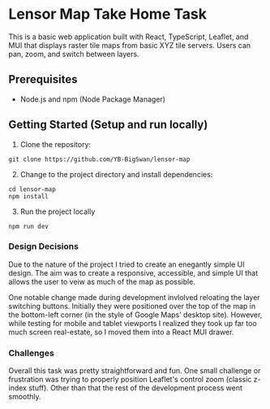 # Lensor Map Take Home Task

This is a basic web application built with React, TypeScript, Leaflet, and MUI that displays raster tile maps from basic XYZ tile servers. Users can pan, zoom, and switch between layers. 

## Prerequisites
- Node.js and npm (Node Package Manager)

## Getting Started (Setup and run locally)
1. Clone the repository:
```
git clone https://github.com/YB-BigSwan/lensor-map
```
2. Change to the project directory and install dependencies:
```
cd lensor-map
npm install
```
3. Run the project locally
```
npm run dev
```

### Design Decisions
Due to the nature of the project I tried to create an enegantly simple UI design. The aim was to create a responsive, accessible, and simple UI that allows the user to veiw as  much of the map as possible. 

One notable change made during development invlolved reloating the layer switching buttons. Initially they were positioned over the top of the map in the bottom-left corner (in the style of Google Maps' desktop site). However, while testing for mobile and tablet viewports I realized they took up far too much screen real-estate, so I moved them into a React MUI drawer.

### Challenges
Overall this task was pretty straightforward and fun. One small challenge or frustration was trying to properly position Leaflet's control zoom (classic z-index stuff). Other than that the rest of the development process went smoothly. 




